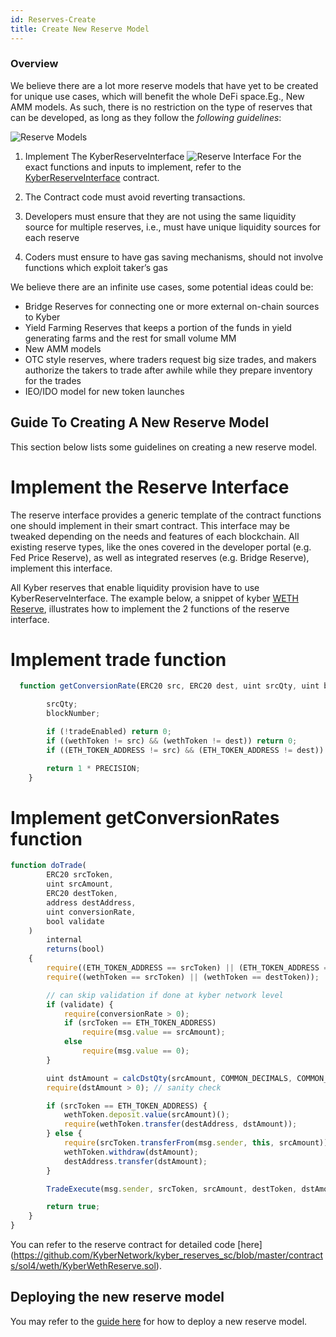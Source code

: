 ```yaml
---
id: Reserves-Create
title: Create New Reserve Model
---
```

[//]: # (tagline)
### Overview

We believe there are a lot more reserve models that have yet to be created for unique use cases, which will benefit the whole DeFi space.Eg., New AMM models. As such, there is no restriction on the type of reserves that can be developed, as long as they follow the *following guidelines*:

![Reserve Models](/uploads/reservemodels.png "Reserve Models")

1. Implement The KyberReserveInterface 
![Reserve Interface](/uploads/reserveinterface.png "Reserve Interface")
For the exact functions and inputs to implement, refer to the [KyberReserveInterface](api_abi-ikyberreserve.md) contract.

2. The Contract code must avoid reverting transactions.
3. Developers must ensure that they are not using the same liquidity source for multiple reserves, i.e., must have unique liquidity sources for each reserve
4. Coders must ensure to have gas saving mechanisms, should not involve functions which exploit taker’s gas 

We believe there are an infinite use cases, some potential ideas could be: 

- Bridge Reserves for connecting one or more external on-chain sources to Kyber
- Yield Farming Reserves that keeps a portion of the funds in yield generating farms and the rest for small volume MM
- New AMM models
- OTC style reserves, where traders request big size trades, and makers authorize the takers to trade after awhile while they prepare inventory for the trades
- IEO/IDO model for new token launches 


## Guide To Creating A New Reserve Model

This section below lists some guidelines on creating a new reserve model.

# Implement the Reserve Interface

The reserve interface provides a generic template of the contract functions one should implement in their smart contract. This interface may be tweaked depending on the needs and features of each blockchain. All existing reserve types, like the ones covered in the developer portal (e.g. Fed Price Reserve), as well as integrated reserves (e.g. Bridge Reserve), implement this interface.

All Kyber reserves that enable liquidity provision have to use KyberReserveInterface. The example below, a snippet of kyber [WETH Reserve](https://github.com/KyberNetwork/kyber_reserves_sc/blob/master/contracts/sol4/weth/KyberWethReserve.sol), illustrates how to implement the 2 functions of the reserve interface.


# Implement trade function

```js
  function getConversionRate(ERC20 src, ERC20 dest, uint srcQty, uint blockNumber) public view returns(uint) {

        srcQty;
        blockNumber;

        if (!tradeEnabled) return 0;
        if ((wethToken != src) && (wethToken != dest)) return 0;
        if ((ETH_TOKEN_ADDRESS != src) && (ETH_TOKEN_ADDRESS != dest)) return 0;

        return 1 * PRECISION;
    }
```
# Implement getConversionRates function

```js
function doTrade(
        ERC20 srcToken,
        uint srcAmount,
        ERC20 destToken,
        address destAddress,
        uint conversionRate,
        bool validate
    )
        internal
        returns(bool)
    {
        require((ETH_TOKEN_ADDRESS == srcToken) || (ETH_TOKEN_ADDRESS == destToken));
        require((wethToken == srcToken) || (wethToken == destToken));

        // can skip validation if done at kyber network level
        if (validate) {
            require(conversionRate > 0);
            if (srcToken == ETH_TOKEN_ADDRESS)
                require(msg.value == srcAmount);
            else
                require(msg.value == 0);
        }

        uint dstAmount = calcDstQty(srcAmount, COMMON_DECIMALS, COMMON_DECIMALS, conversionRate);
        require(dstAmount > 0); // sanity check

        if (srcToken == ETH_TOKEN_ADDRESS) {
            wethToken.deposit.value(srcAmount)();
            require(wethToken.transfer(destAddress, dstAmount));
        } else {
            require(srcToken.transferFrom(msg.sender, this, srcAmount));
            wethToken.withdraw(dstAmount);
            destAddress.transfer(dstAmount); 
        }

        TradeExecute(msg.sender, srcToken, srcAmount, destToken, dstAmount, destAddress);

        return true;
    }
}
```
You can refer to the reserve contract for detailed code [here] (https://github.com/KyberNetwork/kyber_reserves_sc/blob/master/contracts/sol4/weth/KyberWethReserve.sol).

## Deploying the new reserve model

You may refer to the [guide here](reserves-requirements.md) for how to deploy a new reserve model.

